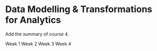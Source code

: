 # Data Modelling & Transformations for Analytics
Add the summary of course 4.

Week 1
Week 2
Week 3
Week 4